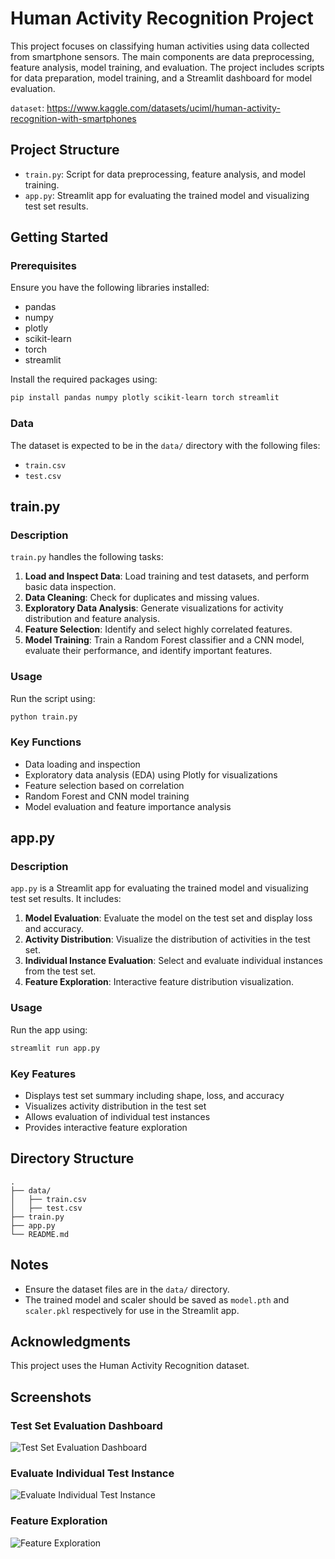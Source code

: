 # Human Activity Recognition Project

This project focuses on classifying human activities using data collected from smartphone sensors. The main components are data preprocessing, feature analysis, model training, and evaluation. The project includes scripts for data preparation, model training, and a Streamlit dashboard for model evaluation.

`dataset`: https://www.kaggle.com/datasets/uciml/human-activity-recognition-with-smartphones

## Project Structure

- `train.py`: Script for data preprocessing, feature analysis, and model training.
- `app.py`: Streamlit app for evaluating the trained model and visualizing test set results.

## Getting Started

### Prerequisites

Ensure you have the following libraries installed:

- pandas
- numpy
- plotly
- scikit-learn
- torch
- streamlit

Install the required packages using:

```bash
pip install pandas numpy plotly scikit-learn torch streamlit
```

### Data

The dataset is expected to be in the `data/` directory with the following files:
- `train.csv`
- `test.csv`

## train.py

### Description

`train.py` handles the following tasks:
1. **Load and Inspect Data**: Load training and test datasets, and perform basic data inspection.
2. **Data Cleaning**: Check for duplicates and missing values.
3. **Exploratory Data Analysis**: Generate visualizations for activity distribution and feature analysis.
4. **Feature Selection**: Identify and select highly correlated features.
5. **Model Training**: Train a Random Forest classifier and a CNN model, evaluate their performance, and identify important features.

### Usage

Run the script using:

```bash
python train.py
```

### Key Functions

- Data loading and inspection
- Exploratory data analysis (EDA) using Plotly for visualizations
- Feature selection based on correlation
- Random Forest and CNN model training
- Model evaluation and feature importance analysis

## app.py

### Description

`app.py` is a Streamlit app for evaluating the trained model and visualizing test set results. It includes:
1. **Model Evaluation**: Evaluate the model on the test set and display loss and accuracy.
2. **Activity Distribution**: Visualize the distribution of activities in the test set.
3. **Individual Instance Evaluation**: Select and evaluate individual instances from the test set.
4. **Feature Exploration**: Interactive feature distribution visualization.

### Usage

Run the app using:

```bash
streamlit run app.py
```

### Key Features

- Displays test set summary including shape, loss, and accuracy
- Visualizes activity distribution in the test set
- Allows evaluation of individual test instances
- Provides interactive feature exploration

## Directory Structure

```
.
├── data/
│   ├── train.csv
│   ├── test.csv
├── train.py
├── app.py
└── README.md
```

## Notes

- Ensure the dataset files are in the `data/` directory.
- The trained model and scaler should be saved as `model.pth` and `scaler.pkl` respectively for use in the Streamlit app.

## Acknowledgments

This project uses the Human Activity Recognition dataset.

## Screenshots

### Test Set Evaluation Dashboard
![Test Set Evaluation Dashboard](https://github.com/oktaykurt/Human-Activity-Recognition/blob/main/Streamlit%20-%20Test%20Set%20Summary.png)

### Evaluate Individual Test Instance
![Evaluate Individual Test Instance](https://github.com/oktaykurt/Human-Activity-Recognition/blob/main/Streamlit%20-%20Evaluate%20Individual%20Test%20Instance.png)

### Feature Exploration
![Feature Exploration](https://github.com/oktaykurt/Human-Activity-Recognition/blob/main/Streamlit%20-%20Feature%20Exploration.png)
